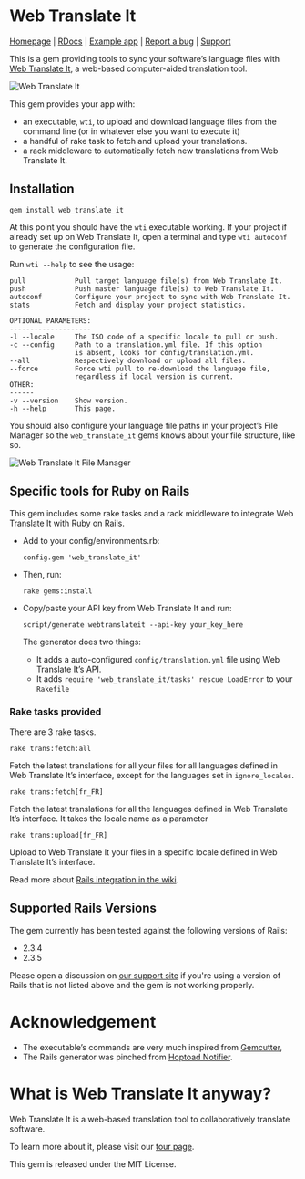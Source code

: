 # Web Translate It

[Homepage](https://webtranslateit.com) | 
[RDocs](http://yardoc.org/docs/AtelierConvivialite-webtranslateit) | 
[Example app](http://github.com/AtelierConvivialite/rails_example_app) | 
[Report a bug](http://github.com/AtelierConvivialite/webtranslateit/issues) | 
[Support](http://help.webtranslateit.com)

This is a gem providing tools to sync your software’s language files with [Web Translate It](https://webtranslateit.com), a web-based computer-aided translation tool.

![Web Translate It](http://s3.amazonaws.com:80/edouard.baconfile.com/web_translate_it%2Fwti.png)

This gem provides your app with:

* an executable, `wti`, to upload and download language files from the command line (or in whatever else you want to execute it)
* a handful of rake task to fetch and upload your translations.
* a rack middleware to automatically fetch new translations from Web Translate It.

## Installation

    gem install web_translate_it
    
At this point you should have the `wti` executable working.
If your project if already set up on Web Translate It, open a terminal and type `wti autoconf` to generate the configuration file.

Run `wti --help` to see the usage:

    pull            Pull target language file(s) from Web Translate It.
    push            Push master language file(s) to Web Translate It.
    autoconf        Configure your project to sync with Web Translate It.
    stats           Fetch and display your project statistics.

    OPTIONAL PARAMETERS:
    --------------------
    -l --locale     The ISO code of a specific locale to pull or push.
    -c --config     Path to a translation.yml file. If this option
                    is absent, looks for config/translation.yml.
    --all           Respectively download or upload all files.
    --force         Force wti pull to re-download the language file,
                    regardless if local version is current.
    OTHER:
    ------
    -v --version    Show version.
    -h --help       This page.

You should also configure your language file paths in your project’s File Manager so the `web_translate_it` gems knows about your file structure, like so.

![Web Translate It File Manager](http://s3.amazonaws.com:80/edouard.baconfile.com/web_translate_it%2Ffile_manager.png)

## Specific tools for Ruby on Rails

This gem includes some rake tasks and a rack middleware to integrate Web Translate It with Ruby on Rails.

* Add to your config/environments.rb:

    `config.gem 'web_translate_it'`
    
* Then, run:

    `rake gems:install`

* Copy/paste your API key from Web Translate It and run:

    `script/generate webtranslateit --api-key your_key_here`
    
  The generator does two things:
  
  - It adds a auto-configured `config/translation.yml` file using Web Translate It’s API.
  - It adds `require 'web_translate_it/tasks' rescue LoadError` to your `Rakefile`
  
### Rake tasks provided

There are 3 rake tasks.

    rake trans:fetch:all
  
Fetch the latest translations for all your files for all languages defined in Web Translate It’s interface, except for the languages set in `ignore_locales`.

    rake trans:fetch[fr_FR]
  
Fetch the latest translations for all the languages defined in Web Translate It’s interface. It takes the locale name as a parameter

    rake trans:upload[fr_FR]
    
Upload to Web Translate It your files in a specific locale defined in Web Translate It’s interface.

Read more about [Rails integration in the wiki](http://wiki.github.com/AtelierConvivialite/webtranslateit/).


## Supported Rails Versions

The gem currently has been tested against the following versions of Rails:

* 2.3.4
* 2.3.5

Please open a discussion on [our support site](http://help.webtranslateit.com) if you're using a version of Rails that is not listed above and the gem is not working properly.

# Acknowledgement

* The executable’s commands are very much inspired from [Gemcutter](http://gemcutter.org/),
* The Rails generator was pinched from [Hoptoad Notifier](http://github.com/thoughtbot/hoptoad_notifier/).

# What is Web Translate It anyway?

Web Translate It is a web-based translation tool to collaboratively translate software.

To learn more about it, please visit our [tour page](https://webtranslateit.com/tour).

This gem is released under the MIT License.
